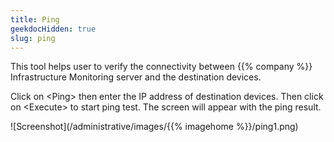 ```yaml
---
title: Ping
geekdocHidden: true
slug: ping
---
```


This tool helps user to verify the connectivity between {{% company %}} Infrastructure Monitoring server and the destination devices. 

Click on \<Ping> then enter the IP address of destination devices. Then click on \<Execute> to start ping test.  The screen will appear with the ping result.


![Screenshot](/administrative/images/{{% imagehome %}}/ping1.png)
